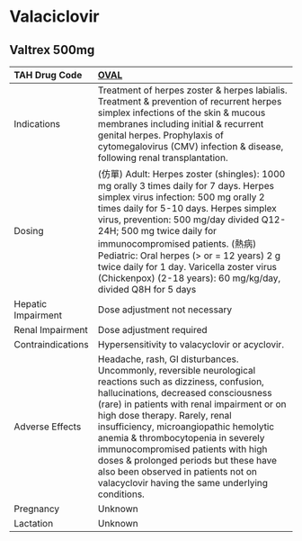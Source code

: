 # Valaciclovir

## Valtrex 500mg

| TAH Drug Code      | [OVAL](https://www.tahsda.org.tw/drugs/hissearch.php?drug_code=OVAL)                                                                                                                                                                                                                                                                                                                                                                                                                         |
|:-------------------|:---------------------------------------------------------------------------------------------------------------------------------------------------------------------------------------------------------------------------------------------------------------------------------------------------------------------------------------------------------------------------------------------------------------------------------------------------------------------------------------------|
| Indications        | Treatment of herpes zoster & herpes labialis. Treatment & prevention of recurrent herpes simplex infections of the skin & mucous membranes including initial & recurrent genital herpes. Prophylaxis of cytomegalovirus (CMV) infection & disease, following renal transplantation.                                                                                                                                                                                                          |
| Dosing             | (仿單) Adult: Herpes zoster (shingles): 1000 mg orally 3 times daily for 7 days. Herpes simplex virus infection: 500 mg orally 2 times daily for 5-10 days. Herpes simplex virus, prevention: 500 mg/day divided Q12-24H; 500 mg twice daily for immunocompromised patients. (熱病) Pediatric: Oral herpes (> or = 12 years) 2 g twice daily for 1 day. Varicella zoster virus (Chickenpox) (2-18 years): 60 mg/kg/day, divided Q8H for 5 days                                                   |
| Hepatic Impairment | Dose adjustment not necessary                                                                                                                                                                                                                                                                                                                                                                                                                                                                |
| Renal Impairment   | Dose adjustment required                                                                                                                                                                                                                                                                                                                                                                                                                                                                     |
| Contraindications  | Hypersensitivity to valacyclovir or acyclovir.                                                                                                                                                                                                                                                                                                                                                                                                                                               |
| Adverse Effects    | Headache, rash, GI disturbances. Uncommonly, reversible neurological reactions such as dizziness, confusion, hallucinations, decreased consciousness (rare) in patients with renal impairment or on high dose therapy. Rarely, renal insufficiency, microangiopathic hemolytic anemia & thrombocytopenia in severely immunocompromised patients with high doses & prolonged periods but these have also been observed in patients not on valacyclovir having the same underlying conditions. |
| Pregnancy          | Unknown                                                                                                                                                                                                                                                                                                                                                                                                                                                                                      |
| Lactation          | Unknown                                                                                                                                                                                                                                                                                                                                                                                                                                                                                      |

